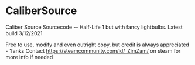 # CaliberSource
Caliber Source Sourcecode -- Half-Life 1 but with fancy lightbulbs.
Latest build 3/12/2021

Free to use, modify and even outright copy, but credit is always appreciated - 'fanks
Contact https://steamcommunity.com/id/_ZimZam/ on steam for more info if needed
